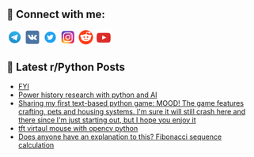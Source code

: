 ## 🔎 Connect with me:
[<img src="https://github.com/bullbesh/bullbesh/blob/main/images/Telegram.png" width="32" height="32" />](https://t.me/bullbesh)
[<img src="https://github.com/bullbesh/bullbesh/blob/main/images/VK.png" width="32" height="32" />](https://vk.com/bullbesh)
[<img src="https://github.com/bullbesh/bullbesh/blob/main/images/Twitter.png" width="32" height="32" />](https://twitter.com/bullbesh1)
[<img src="https://github.com/bullbesh/bullbesh/blob/main/images/Instagram.png" width="32" height="32" />](https://www.instagram.com/bullbesh)
[<img src="https://github.com/bullbesh/bullbesh/blob/main/images/Reddit.png" width="32" height="32" />](https://www.reddit.com/user/bullbesh)
[<img src="https://github.com/bullbesh/bullbesh/blob/main/images/YouTube.png" width="32" height="32" />](https://www.youtube.com/channel/UCtfjRs6uzgq5mfm8S06WTcg)

## 📕 Latest r/Python Posts
<!-- BLOG-POST-LIST:START -->
- [FYI](https://www.reddit.com/r/Python/comments/10n53t5/fyi/)
- [Power history research with python and AI](https://www.reddit.com/r/Python/comments/10n4m6f/power_history_research_with_python_and_ai/)
- [Sharing my first text-based python game: MOOD! The game features crafting, pets and housing systems. I&#39;m sure it will still crash here and there since I&#39;m just starting out, but I hope you enjoy it](https://www.reddit.com/r/Python/comments/10n4gon/sharing_my_first_textbased_python_game_mood_the/)
- [tft virtaul mouse with opencv python](https://www.reddit.com/r/Python/comments/10n3vai/tft_virtaul_mouse_with_opencv_python/)
- [Does anyone have an explanation to this? Fibonacci sequence calculation](https://www.reddit.com/r/Python/comments/10n10np/does_anyone_have_an_explanation_to_this_fibonacci/)
<!-- BLOG-POST-LIST:END -->

